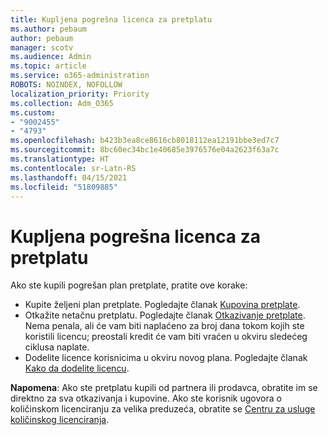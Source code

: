 ```yaml
---
title: Kupljena pogrešna licenca za pretplatu
ms.author: pebaum
author: pebaum
manager: scotv
ms.audience: Admin
ms.topic: article
ms.service: o365-administration
ROBOTS: NOINDEX, NOFOLLOW
localization_priority: Priority
ms.collection: Adm_O365
ms.custom:
- "9002455"
- "4793"
ms.openlocfilehash: b423b3ea8ce8616cb8018112ea12191bbe3ed7c7
ms.sourcegitcommit: 8bc60ec34bc1e40685e3976576e04a2623f63a7c
ms.translationtype: HT
ms.contentlocale: sr-Latn-RS
ms.lasthandoff: 04/15/2021
ms.locfileid: "51809885"
---
```

# <a name="purchased-wrong-subscription-license"></a>Kupljena pogrešna licenca za pretplatu

Ako ste kupili pogrešan plan pretplate, pratite ove korake:

- Kupite željeni plan pretplate. Pogledajte članak [Kupovina pretplate](https://docs.microsoft.com/alchemyinsights/buy-a-subscription-to-office-365-for-business).
- Otkažite netačnu pretplatu. Pogledajte članak [Otkazivanje pretplate](https://docs.microsoft.com/alchemyinsights/canceling-your-office-365-subscription).
Nema penala, ali će vam biti naplaćeno za broj dana tokom kojih ste koristili licencu; preostali kredit će vam biti vraćen u okviru sledećeg ciklusa naplate.
- Dodelite licence korisnicima u okviru novog plana. Pogledajte članak [Kako da dodelite licencu](https://docs.microsoft.com/alchemyinsights/how-to-assign-a-license-to-a-user).

**Napomena**: Ako ste pretplatu kupili od partnera ili prodavca, obratite im se direktno za sva otkazivanja i kupovine. Ako ste korisnik ugovora o količinskom licenciranju za velika preduzeća, obratite se [Centru za usluge količinskog licenciranja](https://support.microsoft.com/help/4471406/how-to-contact-the-microsoft-volume-licensing-service-center).
